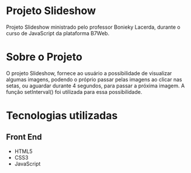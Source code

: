 # Projeto Slideshow
Projeto Slideshow ministrado pelo professor Bonieky Lacerda, durante o curso de JavaScript da plataforma B7Web.

# Sobre o Projeto
O projeto Slideshow, fornece ao usuário a possibilidade de visualizar algumas imagens, podendo o próprio passar pelas imagens ao clicar nas setas, ou aguardar durante 4 segundos, para passar a próxima imagem. A função setInterval() foi utilizada para essa possibilidade.

# Tecnologias utilizadas
## Front End
- HTML5
- CSS3
- JavaScript